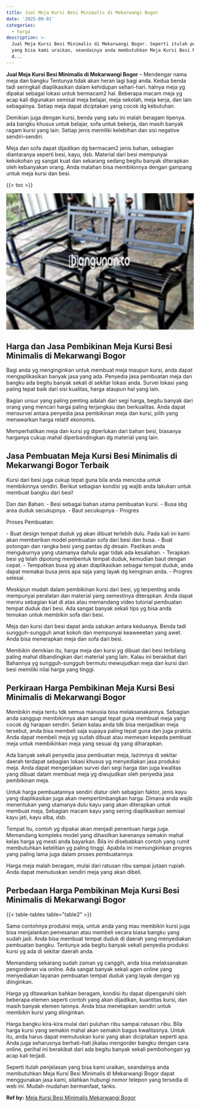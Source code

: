 ```yaml
---
title: Jual Meja Kursi Besi Minimalis di Mekarwangi Bogor
date: '2025-09-01'
categories:
  - harga
description: >-
  Jual Meja Kursi Besi Minimalis di Mekarwangi Bogor. Seperti itulah penjelasan
  yang bisa kami uraikan, seandainya anda membutuhkan Meja Kursi Besi Minimalis
  d...
---
```


**Jual Meja Kursi Besi Minimalis di Mekarwangi Bogor** – Mendengar nama meja dan bangku Tentunya tidak akan heran lagi bagi anda. Kedua benda tadi seringkali diaplikasikan dalam kehidupan sehari-hari. halnya meja yg dipakai sebagai lokasi untuk bermacam2 hal. Beberapa macam meja yg acap kali digunakan semisal meja belajar, meja sekolah, meja kerja, dan lain sebagainya. Setiap meja dapat diciptakan yang cocok dg kebutuhan.

Demikian juga dengan kursi, benda yang satu ini malah beragam tipenya. ada bangku khusus untuk belajar, sofa untuk bekerja, dan masih banyak ragam kursi yang lain. Setiap jenis memiliki kelebihan dan sisi negative sendiri-sendiri.

Meja dan sofa dapat dijadikan dg bermacam2 jenis bahan, sebagian diantaranya seperti besi, kayu, dsb. Material dari besi mempunyai kekokohan yg sangat kuat dan sekarang sedang begitu banyak diterapkan oleh kebanyakan orang. Anda malahan bisa membikinnya dengan gampang untuk meja kursi dan besi.

{{< toc >}}

![Jual Meja Kursi Besi Minimalis di Mekarwangi Bogor](/images/jual-meja-besi-murah20.png)

## Harga dan Jasa Pembikinan Meja Kursi Besi Minimalis di Mekarwangi Bogor

Bagi anda yg menginginkan untuk membuat meja maupun kursi, anda dapat mengaplikasikan banyak jasa yang ada. Penyedia jasa pembuatan meja dan bangku ada begitu banyak sekali di sekitar lokasi anda. Survei lokasi yang paling tepat baik dari sisi kualitas, harga ataupun hal yang lain.

Bagian unsur yang paling penting adalah dari segi harga, begitu banyak dari orang yang mencari harga paling terjangkau dan berkualitas. Anda dapat mensurvei antara penyedia jasa pembikinan meja dan kursi, pilih yang menawarkan harga relatif ekonomis.

Memperhatikan meja dan kursi yg diperlukan dari bahan besi, biasanya harganya cukup mahal diperbandingkan dg material yang lain.

## Jasa Pembuatan Meja Kursi Besi Minimalis di Mekarwangi Bogor Terbaik

Kursi dari besi juga cukup tepat guna bila anda mencoba untuk membikinnya sendiri. Berikut sebagian kondisi yg wajib anda lakukan untuk membuat bangku dari besi!

Dan dan Bahan: - Besi sebagai bahan utama pembuatan kursi. - Busa sbg area duduk secukupnya. - Baut secukupnya - Progres

Proses Pembuatan:

\- Buat design tempat duduk yg akan dibuat terlebih dulu. Pada kali ini kami akan memberikan model pembuatan sofa dari besi dan busa. - Buat potongan dan rangka besi yang pantas dg desain. Pastikan anda mengukurnya yang utamanya dahulu agar tidak ada kesalahan. - Terapkan besi yg telah dipotong membentuk tempat duduk, kemudian baut dengan cepat. - Tempatkan busa yg akan diaplikasikan sebagai tempat duduk, anda dapat memakai busa jenis apa saja yang layak dg keinginan anda. - Progres selesai.

Meskipun mudah dalam pembikinan kursi dari besi, yg terpenting anda mempunyai peralatan dan material yang semestinya diterapkan. Anda dapat meniru sebagian kiat di atas atau memandang video tutorial pembuatan tempat duduk dari besi. Ada sangat banyak sekali tips yg bisa anda temukan untuk membikin sofa dari besi.

Meja dan kursi dari besi dapat anda satukan antara keduanya. Benda tadi sungguh-sungguh amat kokoh dan mempunyai keaweeetan yang awet. Anda bisa menerapkan meja dan sofa dari besi.

Membikin demikian itu, harga meja dan kursi yg dibuat dari besi terbilang paling mahal dibandingkan dari material yang lain. Kalau ini berakibat dari Bahannya yg sungguh-sungguh bermutu mewujudkan meja dan kursi dari besi memiliki nilai harga yang tinggi.

## Perkiraan Harga Pembikinan Meja Kursi Besi Minimalis di Mekarwangi Bogor

Membikin meja tentu tdk semua manusia bisa melaksanakannya. Sebagian anda sanggup membikinnya akan sangat tepat guna membuat meja yang cocok dg harapan sendiri. Selain kalau anda tdk bisa menjadikan meja tersebut, anda bisa membeli saja supaya paling tepat guna dan juga praktis. Anda dapat membeli meja yg sudah dibuat atau memesan kepada pembuat meja untuk membikinkan meja yang sesuai dg yang diharapkan.

Ada banyak sekali penyedia jasa pembuatan meja, lazimnya di sekitar daerah terdapat sebagian lokasi khusus yg menyediakan jasa produksi meja. Anda dapat mengerjakan survei dari segi harga dan juga kwalitas yang dibuat dalam membuat meja yg diwujudkan oleh penyedia jasa pembikinan meja.

Untuk harga pembuatannya sendiri diatur oleh sebagian faktor, jenis kayu yang diaplikasikan juga akan mempertimbangkan harga. Dimana anda wajib menentukan yang utamanya dulu kayu yang akan diterapkan untuk membuat meja, Sebagian macam kayu yang sering diaplikasikan semisal kayu jati, kayu alba, dsb.

Tempat itu, contoh yg dipakai akan menjadi penentuan harga juga. Memandang kompleks model yang dihasilkan karenanya semakin mahal kelas harga yg mesti anda bayarkan. Bila ini disebabkan contoh yang rumit membutuhkan ketelitian yg paling tinggi. Apabila ini memungkinkan progres yang paling lama juga dalam proses pembuatannya.

Harga meja malah beragam, mulai dari ratusan ribu sampai jutaan rupiah. Anda dapat memutuskan sendiri meja yang akan dibeli.

## Perbedaan Harga Pembikinan Meja Kursi Besi Minimalis di Mekarwangi Bogor

{{< table-tables table="table2" >}}

Sama contohnya produksi meja, untuk anda yang mau membikin kursi juga bisa menjalankan pemesanan atau membeli secara biasa bangku yang sudah jadi. Anda bisa membuat tempat duduk di daerah yang menyediakan pembuatan bangku. Tentunya ada begitu banyak sekali penyedia produksi kursi yg ada di sekitar daerah anda.

Memandang sekarang sudah zaman yg canggih, anda bisa melaksanakan pengorderan via online. Ada sangat banyak sekali agen online yang menyediakan layanan pembuatan tempat duduk yang layak dengan yg diinginkan.

Harga yg ditawarkan bahkan beragam, kondisi itu dapat dipengaruhi oleh beberapa elemen seperti contoh yang akan dijadikan, kuantitas kursi, dan masih banyak elemen lainnya. Anda bisa menetapkan sendiri untuk membikin kursi yang diinginkan.

Harga bangku kira-kira mulai dari puluhan ribu sampai ratusan ribu. Bila harga kursi yang semakin mahal akan semakin bagus kwalitasnya. Untuk itu, anda harus dapat memutuskan kursi yang akan diciptakan seperti apa. Anda juga seharusnya berhati-hati jikalau mengorder bangku dengan cara online, perihal ini berakibat dari ada begitu banyak sekali pembohongan yg acap kali terjadi.

Seperti itulah penjelasan yang bisa kami uraikan, seandainya anda membutuhkan Meja Kursi Besi Minimalis di Mekarwangi Bogor dapat menggunakan jasa kami, silahkan hubungi nomor telepon yang tersedia di web ini. Mudah-mudahan bermanfaat, tanks.

**Ref by:** [Meja Kursi Besi Minimalis Mekarwangi Bogor](https://id.wikipedia.org/wiki/Meja)
